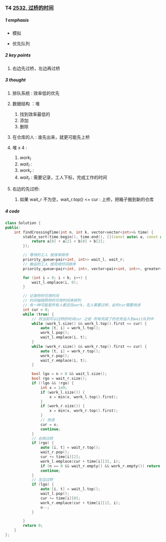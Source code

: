### T4 [2532. 过桥的时间](https://leetcode.cn/problems/time-to-cross-a-bridge/)

##### 1 emphasis

* 模拟

* 优先队列

  

##### 2 key points

1. 右边先过桥，左边再过桥

##### 3 thought

1. 排队系统 : 效率低的优先
2. 数据结构 ：堆
   1. 找到效率最低的
   2. 添加
   3. 删除

3. 在仓库的人 : 谁先出来，就更可能先上桥
4. 堆 x 4 : 
   1. $work_l$
   2. $wait_l$ : 
   3. $work_r$ : 
   4. $wait_r$ : 需要记录，工人下标，完成工作的时间
5. 右边的先过桥:
   1. 如果 wait_r 不为空，wait_r.top() <= cur : 上桥，把箱子搬到新的仓库

##### 4 code

```cpp
class Solution {
public:
    int findCrossingTime(int n, int k, vector<vector<int>>& time) {
        stable_sort(time.begin(), time.end(), [](const auto& a, const auto& b) {
            return a[0] + a[2] < b[0] + b[2];
        });

        // 等待的工人 按效率排序
        priority_queue<pair<int, int>> wait_l, wait_r;
        // 搬运的工人 按完成时间排序
        priority_queue<pair<int, int>, vector<pair<int, int>>, greater<>> work_l, work_r;

        for (int i = 0; i < k; i++) {
            wait_l.emplace(i, 0);
        }

        // 记录桥的可用时间
        // 时间轴按照桥的可用时间来排列
        // 有一种可能是所有人都还在work，无人需要过桥，此时cur需要快进
        int cur = 0;
        while (true) {
            // 将当前可以过桥的时间cur 之前 所有完成了的任务加入到wait队列中
            while (work_l.size() && work_l.top().first <= cur) {
                auto [t, i] = work_l.top();
                work_l.pop();
                wait_l.emplace(i, t);
            }
            while (work_r.size() && work_r.top().first <= cur) {
                auto [t, i] = work_r.top();
                work_r.pop();
                wait_r.emplace(i, t);
            }

            bool lgo = n > 0 && wait_l.size();
            bool rgo = wait_r.size();
            if (!lgo && !rgo) {
                int x = 1e9;
                if (work_l.size()) {
                    x = min(x, work_l.top().first);
                }
                if (work_r.size()) {
                    x = min(x, work_r.top().first);
                }
                // 快进
                cur = x;
                continue;
            }
            // 右侧过桥
            if (rgo) {
                auto [i, t] = wait_r.top();
                wait_r.pop();
                cur += time[i][2];
                work_l.emplace(cur + time[i][3], i);
                if (n == 0 && wait_r.empty() && work_r.empty()) return cur;
                continue;
            }
            // 左边过桥
            if (lgo) {
                auto [i, t] = wait_l.top();
                wait_l.pop();
                cur += time[i][0];
                work_r.emplace(cur + time[i][1], i);
                n--;
            }

        }
        return 0;
    }
};
```

